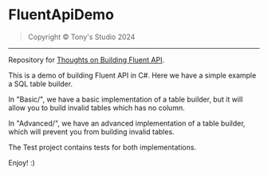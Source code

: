 # FluentApiDemo

> Copyright &copy; Tony's Studio 2024

---

Repository for [Thoughts on Building Fluent API](https://www.tonys-studio.top/posts/Thoughts-on-Building-Fluent-API/).

This is a demo of building Fluent API in C#. Here we have a simple example a SQL table builder.

In "Basic/", we have a basic implementation of a table builder, but it will allow you to build invalid tables which has no column.

In "Advanced/", we have an advanced implementation of a table builder, which will prevent you from building invalid tables.

The Test project contains tests for both implementations.

Enjoy! :)